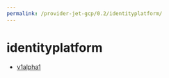 ```yaml
---
permalink: /provider-jet-gcp/0.2/identityplatform/
---
```


# identityplatform



* [v1alpha1](v1alpha1/index.md)